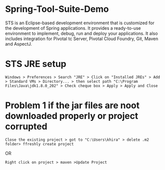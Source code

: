 # Spring-Tool-Suite-Demo
STS is an Eclipse-based development environment that is customized for the development of Spring applications. It provides a ready-to-use environment to implement, debug, run and deploy your applications. It also includes integration for Pivotal tc Server, Pivotal Cloud Foundry, Git, Maven and AspectJ.


# STS JRE setup


` Windows > Preferences > Search "JRE" > Click on "Installed JREs" > Add > Standard VMs > Directory... > then select path "C:\Program Files\Java\jdk1.8.0_202" > Check cheque box > Apply > Apply and Close `


# Problem 1 if the jar files are noot downloaded properly or project corrupted

`Close the existing project > got to "C:\Users\khira" > delete .m2 folder> ffreshly create project `

OR

`Right click on project > maven >Update Project`
